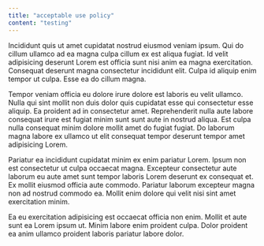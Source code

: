 ```yaml
---
title: "acceptable use policy"
content: "testing"
---
```

<p>
Incididunt quis ut amet cupidatat nostrud eiusmod veniam ipsum. Qui do cillum ullamco ad ea magna culpa cillum ex est aliqua fugiat. Id velit adipisicing deserunt Lorem est officia sunt nisi anim ea magna exercitation. Consequat deserunt magna consectetur incididunt elit. Culpa id aliquip enim tempor ut culpa. Esse ea do cillum magna.

Tempor veniam officia eu dolore irure dolore est laboris eu velit ullamco. Nulla qui sint mollit non duis dolor quis cupidatat esse qui consectetur esse aliquip. Ea proident ad in consectetur amet. Reprehenderit nulla aute labore consequat irure est fugiat minim sunt sunt aute in nostrud aliqua. Est culpa nulla consequat minim dolore mollit amet do fugiat fugiat. Do laborum magna labore ex ullamco ut elit consequat tempor deserunt tempor amet adipisicing Lorem.

Pariatur ea incididunt cupidatat minim ex enim pariatur Lorem. Ipsum non est consectetur ut culpa occaecat magna. Excepteur consectetur aute laborum eu aute amet sunt tempor laboris Lorem deserunt ex consequat et. Ex mollit eiusmod officia aute commodo. Pariatur laborum excepteur magna non ad nostrud commodo ea. Mollit enim dolore qui velit nisi sint amet exercitation minim.

Ea eu exercitation adipisicing est occaecat officia non enim. Mollit et aute sunt ea Lorem ipsum ut. Minim labore enim proident culpa. Dolor proident ea anim ullamco proident laboris pariatur labore dolor.
</p>